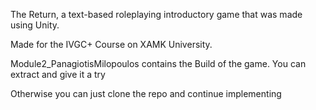 The Return, a text-based roleplaying introductory game that was made using Unity.

Made for the IVGC+ Course on XAMK University. 

Module2_PanagiotisMilopoulos contains the Build of the game. You can extract and give it a try

Otherwise you can just clone the repo and continue implementing
